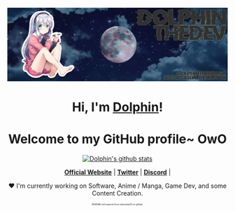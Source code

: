 <p align="center">
  <a href="https://dolphinthedev.ga"><img src="Banner Twitter.png" alt="Dolphin's Banner. If the image does not appear GitHub CDN is down or someting is wrong with your browser"></a>
</p>

<h1 align="center">Hi, I'm <a href="https://dolphinthedev.ga">Dolphin</a>!</h1>
<h1 align="center">Welcome to my GitHub profile~ OwO</h1>

<p align="center">
  <a href="https://github.com/dolphinthedev"><img src="https://github-readme-stats.vercel.app/api?username=dolphinthedev&hide_border=true&show_icons=true" alt="Dolphin's github stats"></a>
</p>

<p align="center">
  <strong><a href="https://dolphinthedev.ga">Official Website</a></strong> |
  <strong><a href="https://twitter.com/dolphinthedev">Twitter</a></strong> |
  <strong><a href="https://discord.gg/dQ5ZESkR5W">Discord</a></strong> |
</p>

<p align="center">❤ I'm currently working on Software, Anime / Manga, Game Dev, and some Content Creation.</p>
<p align="center" style="font-size:5px;"> README.md inspired from edisonlee55 on github.</p>
